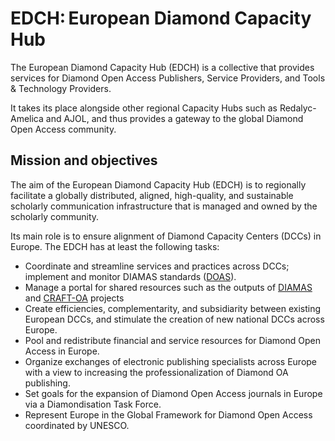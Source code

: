 # EDCH: European Diamond Capacity Hub

The European Diamond Capacity Hub (EDCH) is a collective that provides
services for Diamond Open Access Publishers, Service Providers, and Tools &
Technology Providers.

It takes its place alongside other regional Capacity Hubs such as
Redalyc-Amelica and AJOL, and thus provides a gateway to the global Diamond
Open Access community.

## Mission and objectives

The aim of the European Diamond Capacity Hub (EDCH) is to regionally
facilitate a globally distributed, aligned, high-quality, and sustainable
scholarly communication infrastructure that is managed and owned by the
scholarly community.

Its main role is to ensure alignment of Diamond Capacity Centers (DCCs) in
Europe. The EDCH has at least the following tasks:

- Coordinate and streamline services and practices across DCCs; implement and
monitor DIAMAS standards ([DOAS](https://zenodo.org/records/13820036)). 
- Manage a portal  for shared resources such as the outputs of [DIAMAS](https://diamasproject.eu/) and
[CRAFT-OA](https://www.craft-oa.eu/) projects
- Create efficiencies, complementarity, and subsidiarity between existing
European DCCs, and stimulate the creation of new national DCCs across Europe.
- Pool and redistribute financial and service resources for Diamond Open
Access in Europe.
- Organize exchanges of electronic publishing specialists across Europe with a
view to increasing the professionalization of Diamond OA publishing. 
- Set goals for the expansion of Diamond Open Access journals in Europe via a
Diamondisation Task Force.
- Represent Europe in the Global Framework for Diamond Open Access coordinated
by UNESCO.
